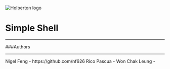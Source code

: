 ![Holberton logo](https://github.com/user-attachments/assets/15d9ca86-c3f2-478c-aa83-60e419b532af)

# Simple Shell
<hr>
###Authors
<hr>
Nigel Feng - https://github.com/nf626
Rico Pascua -
Won Chak Leung -
